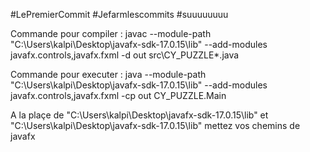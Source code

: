 

#LePremierCommit #Jefarmlescommits #suuuuuuuu


Commande pour compiler : javac --module-path "C:\Users\kalpi\Desktop\javafx-sdk-17.0.15\lib" --add-modules javafx.controls,javafx.fxml -d out src\CY_PUZZLE\*.java

Commande pour executer : java --module-path "C:\Users\kalpi\Desktop\javafx-sdk-17.0.15\lib" --add-modules javafx.controls,javafx.fxml -cp out CY_PUZZLE.Main 

A la plaçe de "C:\Users\kalpi\Desktop\javafx-sdk-17.0.15\lib" et "C:\Users\kalpi\Desktop\javafx-sdk-17.0.15\lib" mettez vos chemins de javafx 
